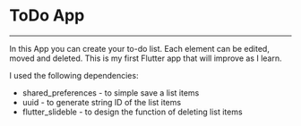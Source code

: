 # ToDo App
<hr>
In this App you can create your to-do list. Each element can be edited,  
moved and deleted.
This is my first Flutter app that will improve as I learn.

I used the following dependencies:

- shared_preferences - to simple save a list items
- uuid - to generate string ID of the list items
- flutter_slideble - to design the function of deleting list items


